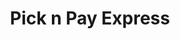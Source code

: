 ---
title: "Pick n Pay Express"
url: /kwazulu-natal/pick-n-pay-express-john-ross-highway/
shop: convenience
---